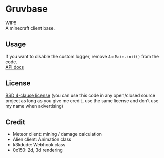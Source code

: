 # Gruvbase
WIP!! <br>
A minecraft client base.
## Usage
If you want to disable the custom logger, remove `ApiMain.init()` from the code.<br>
[API docs](api.md)
## License
[BSD 4-clause license](LICENSE)
(you can use this code in any open/closed source project as long as you give me credit, use the same license and don't use my name when advertising)
## Credit
- Meteor client: mining / damage calculation
- Alien client: Animation class
- k3kdude: Webhook class
- 0x150: 2d, 3d rendering
